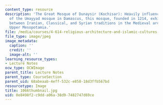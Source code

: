 ```yaml
---
content_type: resource
description: 'The Great Mosque of Dunaysir (Kochisar): Heavily influenced by the plan
  of the Umayyad mosque in Damascus, this mosque, founded in 1214, exhibits the interaction
  between Iranian, Classical, and Syrian traditions in the Medieval architecture of
  Upper Mesopotamia.'
file: /media/courses/4-614-religious-architecture-and-islamic-cultures-fall-2002/0e8498f2c9dda06a38d97482747d69ce_1066thumbnail.jpg
file_type: image/jpeg
image_metadata:
  caption: ''
  credit: ''
  image-alt: ''
learning_resource_types:
- Lecture Notes
ocw_type: OCWImage
parent_title: Lecture Notes
parent_type: CourseSection
parent_uid: 68abeaab-4eff-532c-e858-18d3ffb567bd
resourcetype: Image
title: 1066thumbnail.jpg
uid: 0e8498f2-c9dd-a06a-38d9-7482747d69ce
---
```

